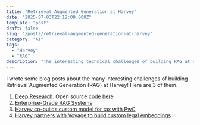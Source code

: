 ```yaml
---
title: "Retrieval Augmented Generation at Harvey"
date: "2025-07-03T22:12:00.000Z"
template: "post"
draft: false
slug: "/posts/retrieval-augmented-generation-at-harvey"
category: "AI"
tags:
  - "Harvey"
  - "RAG"
description: "The interesting technical challenges of building RAG at Harvey. This includes: Deep Research, Enterprise RAG Systems, building a custom Tax AI model with PwC, and fine-tuning legal embeddings."
---
```


I wrote some blog posts about the many interesting challenges of building Retrieval Augmented Generation (RAG) at Harvey! Here are 3 of them.

1. [Deep Research](https://www.harvey.ai/blog/integrating-deep-research-into-harvey). Open source [code here](https://github.com/harveyai/deep-research-starter)
2. [Enterprise-Grade RAG Systems](https://www.harvey.ai/blog/enterprise-grade-rag-systems)
3. [Harvey co-builds custom model for tax with PwC](https://www.harvey.ai/blog/harvey-co-builds-custom-model-for-tax-with-pwcß)
4. [Harvey partners with Voyage to build custom legal embeddings](https://www.harvey.ai/blog/harvey-partners-with-voyage-to-build-custom-legal-embeddings)
